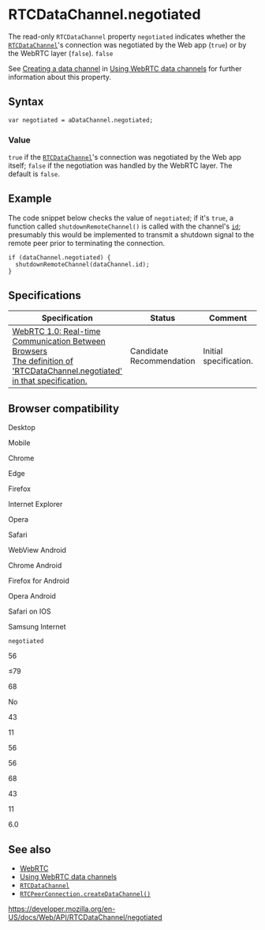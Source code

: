 RTCDataChannel.negotiated
=========================

The read-only `RTCDataChannel` property `negotiated` indicates whether the [`RTCDataChannel`](../rtcdatachannel)'s connection was negotiated by the Web app (`true`) or by the WebRTC layer (`false`). `false`

See [Creating a data channel](#) in [Using WebRTC data channels](../webrtc_api/using_data_channels) for further information about this property.

Syntax
------

    var negotiated = aDataChannel.negotiated;

### Value

`true` if the [`RTCDataChannel`](../rtcdatachannel)'s connection was negotiated by the Web app itself; `false` if the negotiation was handled by the WebRTC layer. The default is `false`.

Example
-------

The code snippet below checks the value of `negotiated`; if it's `true`, a function called `shutdownRemoteChannel()` is called with the channel's [`id`](id); presumably this would be implemented to transmit a shutdown signal to the remote peer prior to terminating the connection.

    if (dataChannel.negotiated) {
      shutdownRemoteChannel(dataChannel.id);
    }

Specifications
--------------

<table><thead><tr class="header"><th>Specification</th><th>Status</th><th>Comment</th></tr></thead><tbody><tr class="odd"><td><a href="https://w3c.github.io/webrtc-pc/#dom-datachannel-negotiated">WebRTC 1.0: Real-time Communication Between Browsers<br />
<span class="small">The definition of 'RTCDataChannel.negotiated' in that specification.</span></a></td><td><span class="spec-cr">Candidate Recommendation</span></td><td>Initial specification.</td></tr></tbody></table>

Browser compatibility
---------------------

Desktop

Mobile

Chrome

Edge

Firefox

Internet Explorer

Opera

Safari

WebView Android

Chrome Android

Firefox for Android

Opera Android

Safari on IOS

Samsung Internet

`negotiated`

56

≤79

68

No

43

11

56

56

68

43

11

6.0

See also
--------

-   [WebRTC](../webrtc_api)
-   [Using WebRTC data channels](../webrtc_api/using_data_channels)
-   [`RTCDataChannel`](../rtcdatachannel)
-   [`RTCPeerConnection.createDataChannel()`](../rtcpeerconnection/createdatachannel)

<a href="https://developer.mozilla.org/en-US/docs/Web/API/RTCDataChannel/negotiated" class="_attribution-link">https://developer.mozilla.org/en-US/docs/Web/API/RTCDataChannel/negotiated</a>
